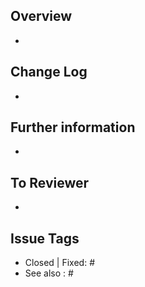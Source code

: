 ## Overview 
- 

## Change Log
- 

## Further information 
- 

## To Reviewer 
- 

## Issue Tags 
- Closed | Fixed: #
- See also : #

